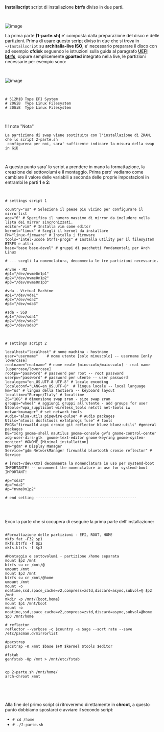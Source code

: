 **Installscript** script di installazione **btrfs** diviso in due parti.

<br>

![image](https://github.com/ArchItalia/site/assets/117321045/ce7160f3-d429-4ec0-9c4a-f2d726ca67e2)
<br>

La prima parte **(1-parte.sh)** e' composta dalla preparazione del disco e delle partizioni.
Prima di usare questo script diviso in due che si trova in `~/Installscript` su **architalia-live ISO**, 
e' necessario preparare il disco con ad esempio **cfdisk** seguendo le istruzioni sulla guida al paragrafo [**UEFI btrfs**](https://architalia.github.io/site/Archlinux-Guida/arch-guida/#uefi-btrfs), oppure semplicemente **gparted** integrato nella live, le partizioni necessarie per esempio sono:

<br>

![image](https://github.com/ArchItalia/site/assets/117321045/510a8f64-950c-4fc3-a8a4-164479bd9a63)


<br>

```
# 512MiB Type EFI System
# 20GiB  Type Linux Filesystem
# 30GiB  Type Linux Filesystem
```
<br>

!!! note "Nota"
    
    La partizione di swap viene sostituita con l'installazione di ZRAM, che lo script 2-parte.sh 
     configurera per noi, sara' sufficente indicare la misura della swap in GiB

<br>

A questo punto sara' lo script a prendere in mano la formattazione, la creazione dei sottovolumi e il montaggio.
Prima pero' vediamo come cambiare il valore delle variabili a seconda delle proprie impostazioni in entrambi le parti **1** e **2**:

<br>

```
# settings script 1

country="us" # Seleziona il paese piu vicino per configurare il mirrorlist
age="6" # Specifica il numero massimo di mirror da includere nella lista dei mirror sincronizzati.
editor="vim" # Installa vim come editor
kernel="linux" # Scegli il kernel da installare 
FM="linux-firmware" # Installa i firmware
tools="intel-ucode btrfs-progs" # Installa utility per il filesystem BTRFS e altri
base="base base-devel" # gruppi di pacchetti fondamentali per Arch Linux

# --- scegli la nomemclatura, decommenta le tre partizioni necessarie. 

#nvme - M2
#p1="/dev/nvme0n1p1"
#p2="/dev/nvme0n1p2"
#p3="/dev/nvme0n1p3"

#vda - Virtual Machine
#p1="/dev/vda1"
#p2="/dev/vda2"
#p3="/dev/vda3"

#sda - SSD
#p1="/dev/sda1"
#p2="/dev/sda2"
#p3="/dev/sda3" 
```

<br>


```
# settings script 2

localhost="localhost" # nome machina - hostname
user="username"    # nome utente [solo minuscolo] -- username [only lowercase]
realname="realname" # nome reale [minuscolo/maiuscolo] - real name [uppercase/lowercase]
rootpw="password" # password per root -- root password
userpw="password" # password per utente -- user password
localegen="en_US.UTF-8 UTF-8" # locale encoding
localeconf="LANG=en_US.UTF-8"  # lingua locale -- local language
km="us" # lingua della tastiera -- keyboard layout
localtime="Europe/Italy" # localtime
ZS="16G" # dimensione swap zram - size swap zram
groups="wheel" # aggiungi gruppi all'utente - add groups for user
Ntools="wpa_supplicant wireless_tools netctl net-tools iw networkmanager" # set network tools
Audio="alsa-utils pipewire-pulse" # Audio packages
Utils="mtools dosfstools exfatprogs fuse" # tools 
PKGS="firewalld acpi cronie git reflector bluez bluez-utils" #general packages
DE="xorg gnome-shell nautilus gnome-console gvfs gnome-control-center xdg-user-dirs-gtk  gnome-text-editor gnome-keyring gnome-system-monitor" #GNOME [Minimal installation]
DM="gdm" # Display Manager
Service="gdm NetworkManager firewalld bluetooth cronie reflector" # Service

# [root=/dev/XXX] decommenta la nomenclatura in uso per systemd-boot IMPORTANTE! -- uncomment the nomenclature in use for systemd-boot IMPORTANT!

#p="sda2" 
#p="vda2"
#p="nvme0n1p2"

# end setting ----------------------------------------------

```
<br>
<br>


Ecco la parte che si occupera di eseguire la prima parte dell'installazione:

```

#Formattazione delle partizioni - EFI, ROOT, HOME
mkfs.fat -F32 $p1
mkfs.btrfs -f $p2 
mkfs.btrfs -f $p3

#Montaggio e sottovolumi - partizione /home separata
mount $p2 /mnt           
btrfs su cr /mnt/@  
umount /mnt 
mount $p3 /mnt
btrfs su cr /mnt/@home      
umount /mnt                             
mount -o noatime,ssd,space_cache=v2,compress=zstd,discard=async,subvol=@ $p2 /mnt 
mkdir -p /mnt/{boot,home}
mount $p1 /mnt/boot 
mount -o noatime,ssd,space_cache=v2,compress=zstd,discard=async,subvol=@home $p3 /mnt/home 

# reflector
reflector --verbose -c $country -a $age --sort rate --save /etc/pacman.d/mirrorlist

#pacstrap
pacstrap -K /mnt $base $FM $kernel $tools $editor

#fstab
genfstab -Up /mnt > /mnt/etc/fstab


cp 2-parte.sh /mnt/home/
arch-chroot /mnt 
  
```
<br>
<br>


Alla fine del primo script ci ritroveremo direttamente in **chroot**, a questo punto dobbiamo spostarci e avviare il secondo script:

- `# cd /home`
- `# ./2-parte.sh`


